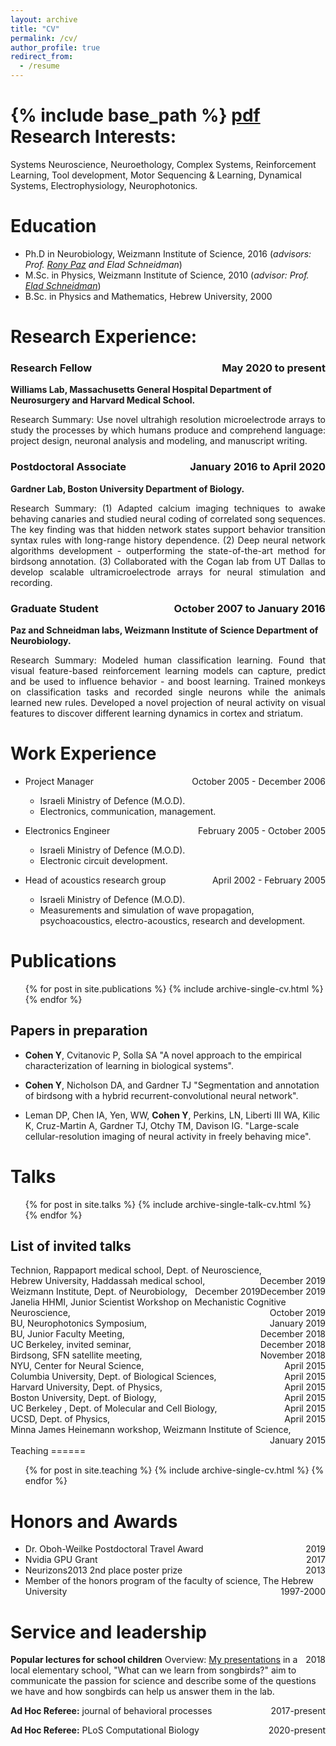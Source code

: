 ```yaml
---
layout: archive
title: "CV"
permalink: /cv/
author_profile: true
redirect_from:
  - /resume
---
```


{% include base_path %}
[pdf](/files/YardenCV.pdf)
Research Interests:
======
Systems Neuroscience, Neuroethology, Complex Systems, Reinforcement Learning, Tool development,
Motor Sequencing & Learning, Dynamical Systems, Electrophysiology, Neurophotonics.

Education
======
* Ph.D in Neurobiology, Weizmann Institute of Science, 2016 (*advisors: Prof. [Rony Paz](https://www.weizmann.ac.il/neurobiology/labs/rony/) and Elad Schneidman*)
* M.Sc. in Physics, Weizmann Institute of Science, 2010 (*advisor: Prof. [Elad Schneidman](https://www.weizmann.ac.il/neurobiology/labs/schneidman/The_Schneidman_Lab/Home.html)*)
* B.Sc. in Physics and Mathematics, Hebrew University, 2000

Research Experience:
======
### Research Fellow  <span style="float:right;">May 2020 to present</span>
**Williams Lab, Massachusetts General Hospital Department of Neurosurgery and Harvard Medical School.**
<p style="text-align: justify">Research Summary: Use novel ultrahigh resolution microelectrode arrays to study the processes by which humans
produce and comprehend language: project design, neuronal analysis and modeling, and manuscript writing.</p>

### Postdoctoral Associate  <span style="float:right;">January 2016 to April 2020</span>
**Gardner Lab, Boston University Department of Biology.**
<p style="text-align: justify">Research Summary: (1) Adapted calcium imaging techniques to awake behaving canaries and studied neural coding of correlated song sequences. The key finding was that hidden network states support behavior transition syntax rules with long-range history dependence. (2) Deep neural network algorithms development - outperforming
the state-of-the-art method for birdsong annotation. (3) Collaborated with the Cogan lab from UT Dallas to
develop scalable ultramicroelectrode arrays for neural stimulation and recording.</p>

### Graduate Student <span style="float:right;">October 2007 to January 2016</span>
**Paz and Schneidman labs, Weizmann Institute of Science Department of Neurobiology.**
<p style="text-align: justify">Research Summary: Modeled human classification learning. Found that visual feature-based reinforcement learning models can capture, predict and be used to influence behavior - and boost learning. Trained monkeys on classification tasks and recorded single neurons while the animals learned new rules. Developed a novel projection
of neural activity on visual features to discover different learning dynamics in cortex and striatum.</p>

Work Experience
======
* Project Manager <span style="float:right;">October 2005 - December 2006</span>
  * Israeli Ministry of Defence (M.O.D).
  * Electronics, communication, management.

* Electronics Engineer <span style="float:right;">February 2005 - October 2005</span>
  * Israeli Ministry of Defence (M.O.D).
  * Electronic circuit development.
 
* Head of acoustics research group <span style="float:right;">April 2002 - February 2005</span>
  * Israeli Ministry of Defence (M.O.D).
  * Measurements and simulation of wave propagation, psychoacoustics, electro-acoustics, research
and development.
  
Publications
======
  <ul>{% for post in site.publications %}
    {% include archive-single-cv.html %}
  {% endfor %}</ul>
  
Papers in preparation
-----
* **Cohen Y**, Cvitanovic P, Solla SA "A novel approach to the empirical characterization of learning in biological systems".

* **Cohen Y**, Nicholson DA, and Gardner TJ "Segmentation and annotation of birdsong with a hybrid recurrent-convolutional neural network".

* Leman DP, Chen IA, Yen, WW, **Cohen Y**, Perkins, LN, Liberti III WA, Kilic K, Cruz-Martin A, Gardner TJ, Otchy TM, Davison IG. "Large-scale cellular-resolution imaging of neural activity in freely behaving mice".

Talks
======
  <ul>{% for post in site.talks %}
    {% include archive-single-talk-cv.html %}
  {% endfor %}</ul>
 
List of invited talks
-----
<div style="text-align:left;"> 
  Technion, Rappaport medical school, Dept. of Neuroscience,<span style="float:right;">December 2019</span>
</div>
<div style="text-align:left;"> 
  Hebrew University, Haddassah medical school,<span style="float:right;">December 2019</span>
</div>
<div style="text-align:left;"> 
  Weizmann Institute, Dept. of Neurobiology,<span style="float:right;">December 2019</span>
</div>
<div style="text-align:left;"> 
  Janelia HHMI, Junior Scientist Workshop on Mechanistic Cognitive Neuroscience,<span style="float:right;">October 2019</span>
</div>
<div style="text-align:left;"> 
  BU, Neurophotonics Symposium,<span style="float:right;">January 2019</span>
</div>
<div style="text-align:left;"> 
  BU, Junior Faculty Meeting,<span style="float:right;">December 2018</span>
</div>
<div style="text-align:left;"> 
  UC Berkeley, invited seminar,<span style="float:right;">December 2018</span>
</div>
<div style="text-align:left;"> 
  Birdsong, SFN satellite meeting,<span style="float:right;">November 2018</span>
</div>
<div style="text-align:left;"> 
  NYU, Center for Neural Science,<span style="float:right;">April 2015</span>
</div>
<div style="text-align:left;"> 
  Columbia University, Dept. of Biological Sciences,<span style="float:right;">April 2015</span>
</div>
<div style="text-align:left;"> 
  Harvard University, Dept. of Physics,<span style="float:right;">April 2015</span>
</div>
<div style="text-align:left;"> 
  Boston University, Dept. of Biology,<span style="float:right;">April 2015</span>
</div>
<div style="text-align:left;"> 
  UC Berkeley , Dept. of Molecular and Cell Biology,<span style="float:right;">April 2015</span>
</div>
<div style="text-align:left;"> 
  UCSD, Dept. of Physics,<span style="float:right;">April 2015</span>
</div>
<div style="text-align:left;"> 
  Minna James Heinemann workshop, Weizmann Institute of Science,<span style="float:right;">January 2015</span>
</div>

</br>
Teaching
======
  <ul>{% for post in site.teaching %}
    {% include archive-single-cv.html %}
  {% endfor %}</ul>
  
Honors and Awards
======
* Dr. Oboh-Weilke Postdoctoral Travel Award <span style="float:right;">2019</span>
* Nvidia GPU Grant <span style="float:right;">2017</span>
* Neurizons2013 2nd place poster prize <span style="float:right;">2013</span>
* Member of the honors program of the faculty of science, The Hebrew University <span style="float:right;">1997-2000</span>

Service and leadership
======
**Popular lectures for school children** <span style="float:right;">2018</span>
Overview: [My presentations](/talks/2018-11-20-talk-3) in a local elementary school, "What can we learn from songbirds?" aim to communicate the passion for science and describe some of the questions we have and how songbirds can
help us answer them in the lab.

**Ad Hoc Referee:** journal of behavioral processes <span style="float:right;">2017-present</span>

**Ad Hoc Referee:** PLoS Computational Biology <span style="float:right;">2020-present</span>

